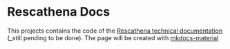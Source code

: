 # Rescathena Docs

This projects contains the code of the [Rescathena technical documentation](https://docs.rescathena.com) (_still pending to be done). The page will be created with [mkdocs-material](https://squidfunk.github.io/mkdocs-material/)

